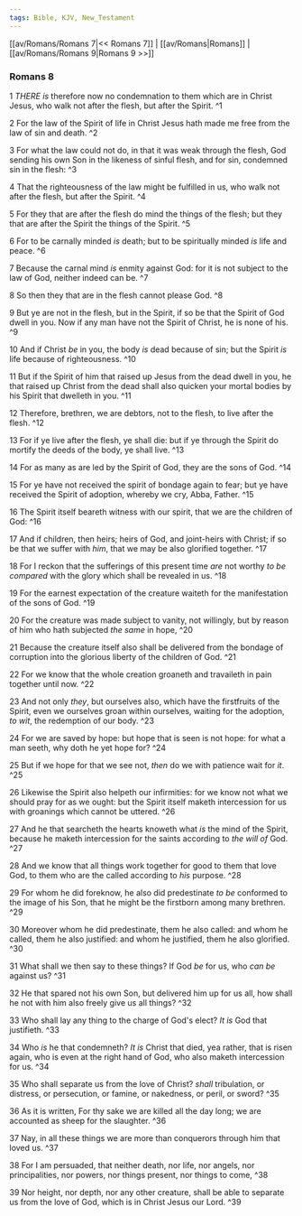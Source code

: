 ```yaml
---
tags: Bible, KJV, New_Testament
---
```


[[av/Romans/Romans 7|<< Romans 7]] | [[av/Romans|Romans]] | [[av/Romans/Romans 9|Romans 9 >>]]

### Romans 8

1 _THERE_ _is_ therefore now no condemnation to them which are in Christ Jesus, who walk not after the flesh, but after the Spirit. ^1

2 For the law of the Spirit of life in Christ Jesus hath made me free from the law of sin and death. ^2

3 For what the law could not do, in that it was weak through the flesh, God sending his own Son in the likeness of sinful flesh, and for sin, condemned sin in the flesh: ^3

4 That the righteousness of the law might be fulfilled in us, who walk not after the flesh, but after the Spirit. ^4

5 For they that are after the flesh do mind the things of the flesh; but they that are after the Spirit the things of the Spirit. ^5

6 For to be carnally minded _is_ death; but to be spiritually minded _is_ life and peace. ^6

7 Because the carnal mind _is_ enmity against God: for it is not subject to the law of God, neither indeed can be. ^7

8 So then they that are in the flesh cannot please God. ^8

9 But ye are not in the flesh, but in the Spirit, if so be that the Spirit of God dwell in you. Now if any man have not the Spirit of Christ, he is none of his. ^9

10 And if Christ _be_ in you, the body _is_ dead because of sin; but the Spirit _is_ life because of righteousness. ^10

11 But if the Spirit of him that raised up Jesus from the dead dwell in you, he that raised up Christ from the dead shall also quicken your mortal bodies by his Spirit that dwelleth in you. ^11

12 Therefore, brethren, we are debtors, not to the flesh, to live after the flesh. ^12

13 For if ye live after the flesh, ye shall die: but if ye through the Spirit do mortify the deeds of the body, ye shall live. ^13

14 For as many as are led by the Spirit of God, they are the sons of God. ^14

15 For ye have not received the spirit of bondage again to fear; but ye have received the Spirit of adoption, whereby we cry, Abba, Father. ^15

16 The Spirit itself beareth witness with our spirit, that we are the children of God: ^16

17 And if children, then heirs; heirs of God, and joint-heirs with Christ; if so be that we suffer with _him_, that we may be also glorified together. ^17

18 For I reckon that the sufferings of this present time _are_ not worthy _to_ _be_ _compared_ with the glory which shall be revealed in us. ^18

19 For the earnest expectation of the creature waiteth for the manifestation of the sons of God. ^19

20 For the creature was made subject to vanity, not willingly, but by reason of him who hath subjected _the_ _same_ in hope, ^20

21 Because the creature itself also shall be delivered from the bondage of corruption into the glorious liberty of the children of God. ^21

22 For we know that the whole creation groaneth and travaileth in pain together until now. ^22

23 And not only _they_, but ourselves also, which have the firstfruits of the Spirit, even we ourselves groan within ourselves, waiting for the adoption, _to_ _wit_, the redemption of our body. ^23

24 For we are saved by hope: but hope that is seen is not hope: for what a man seeth, why doth he yet hope for? ^24

25 But if we hope for that we see not, _then_ do we with patience wait for _it_. ^25

26 Likewise the Spirit also helpeth our infirmities: for we know not what we should pray for as we ought: but the Spirit itself maketh intercession for us with groanings which cannot be uttered. ^26

27 And he that searcheth the hearts knoweth what _is_ the mind of the Spirit, because he maketh intercession for the saints according to _the_ _will_ _of_ God. ^27

28 And we know that all things work together for good to them that love God, to them who are the called according to _his_ purpose. ^28

29 For whom he did foreknow, he also did predestinate _to_ _be_ conformed to the image of his Son, that he might be the firstborn among many brethren. ^29

30 Moreover whom he did predestinate, them he also called: and whom he called, them he also justified: and whom he justified, them he also glorified. ^30

31 What shall we then say to these things? If God _be_ for us, who _can_ _be_ against us? ^31

32 He that spared not his own Son, but delivered him up for us all, how shall he not with him also freely give us all things? ^32

33 Who shall lay any thing to the charge of God's elect? _It_ _is_ God that justifieth. ^33

34 Who _is_ he that condemneth? _It_ _is_ Christ that died, yea rather, that is risen again, who is even at the right hand of God, who also maketh intercession for us. ^34

35 Who shall separate us from the love of Christ? _shall_ tribulation, or distress, or persecution, or famine, or nakedness, or peril, or sword? ^35

36 As it is written, For thy sake we are killed all the day long; we are accounted as sheep for the slaughter. ^36

37 Nay, in all these things we are more than conquerors through him that loved us. ^37

38 For I am persuaded, that neither death, nor life, nor angels, nor principalities, nor powers, nor things present, nor things to come, ^38

39 Nor height, nor depth, nor any other creature, shall be able to separate us from the love of God, which is in Christ Jesus our Lord. ^39
